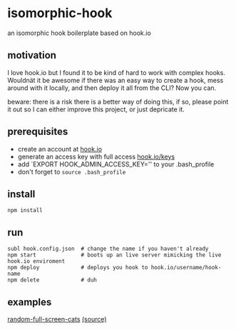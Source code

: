 # isomorphic-hook

an isomorphic hook boilerplate based on hook.io

## motivation
I love hook.io but I found it to be kind of hard to work with complex hooks. Wouldnät it be awesome if there was an easy way to create a hook, mess around with it locally, and then deploy it all from the CLI? Now you can.

beware: there is a risk there is a better way of doing this, if so, please point it out so I can either improve this project, or just depricate it.

## prerequisites
 - create an account at [hook.io](http://hook.io)
 - generate an access key with full access  [hook.io/keys](http://hook.io/keys)
 - add `EXPORT HOOK_ADMIN_ACCESS_KEY='<insert access key here>' to your .bash_profile
 - don't forget to `source .bash_profile`
 
## install
```
npm install
```

## run
```
subl hook.config.json  # change the name if you haven't already
npm start              # boots up an live server mimicking the live hook.io enviroment
npm deploy             # deploys you hook to hook.io/username/hook-name
npm delete             # duh
```

## examples
[random-full-screen-cats](https://hook.io/reimertz/random-fullscreen-cat) [(source)](https://hook.io/reimertz/random-fullscreen-cat/source)
